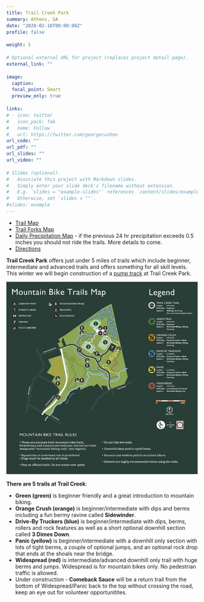 ```yaml
---
title: Trail Creek Park
summary: Athens, GA
date: "2020-02-18T00:00:00Z"
profile: false

weight: 5

# Optional external URL for project (replaces project detail page).
external_link: ""

image:
  caption:
  focal_point: Smart
  preview_only: true

links:
# - icon: twitter
#   icon_pack: fab
#   name: Follow
#   url: https://twitter.com/georgecushen
url_code: ""
url_pdf: ""
url_slides: ""
url_video: ""

# Slides (optional).
#   Associate this project with Markdown slides.
#   Simply enter your slide deck's filename without extension.
#   E.g. `slides = "example-slides"` references `content/slides/example-slides.md`.
#   Otherwise, set `slides = ""`.
#slides: example
---
```


+ [Trail Map](https://drive.google.com/file/d/0Bw-7LsEhsXR8N0UtQTRLdUZmVVE/view?pli=1)
+ [Trail Forks Map](https://www.trailforks.com/region/trail-creek-park-21762/)
+ [Daily Precipitation Map](https://water.weather.gov/precip/index.php?analysis_date=1576627200&lat=33.9666784496&location_name=CONUS_%20_Puerto_Rico&location_type=us&lon=-83.3575318762&precip_layer=0.75&product=observed&recent_type=yesterday&rfc_layer=-1&state_layer=-1&hsa_layer=-1&county_layer=-1&time_frame=1day&time_type=recent&units=eng&zoom=15&domain=current) - if the previous 24 hr precipitation exceeds 0.5 inches you should not ride the trails. More details to come.
+ [Directions](https://www.google.com/maps/dir//33.9676497,-83.3553771/@33.9668267,-83.3588855,17z)

**Trail Creek Park** offers just under 5 miles of trails which include beginner, intermediate and advanced trails and offers something for all skill levels. This winter we will begin construction of a [pump track](/pump-track/) at Trail Creek Park.

![](trail_creek_map.jpg)

**There are 5 trails at Trail Creek**:

+ **Green (green)** is beginner friendly and a great introduction to mountain biking.
+ **Orange Crush (orange)** is beginner/intermediate with dips and berms including a fun bermy ravine called **Sidewinder**.
+ **Drive-By Truckers (blue)** is beginner/intermediate with dips, berms, rollers and rock features as well as a short optional downhill section called **3 Dimes Down**. 
+ **Panic (yellow)** is beginner/intermediate with a downhill only section with lots of tight berms, a couple of optional jumps, and an optional rock drop that ends at the shoals near the bridge. 
+ **Widespread (red)** is intermediate/advanced downhill only trail with huge berms and jumps. Widespread is for mountain bikes only.  No pedestrian traffic is allowed.
+ Under construction - **Comeback Sauce** will be a return trail from the bottom of Widespread/Panic back to the top without crossing the road, keep an eye out for volunteer opportunitites.

